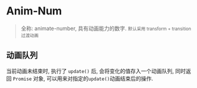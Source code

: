 
# Anim-Num
> 全称: animate-number, 具有动画能力的数字. <small>默认采用 transform + transition 过渡动画</small>

## 动画队列
当前动画未结束时, 执行了 `update()` 后, 会将变化的值存入一个动画队列, 同时返回
`Promise` 对象, 可以用来对指定的`update()`动画结束后的操作.
